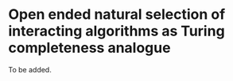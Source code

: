 # Open ended natural selection of interacting algorithms as Turing completeness analogue

To be added.
